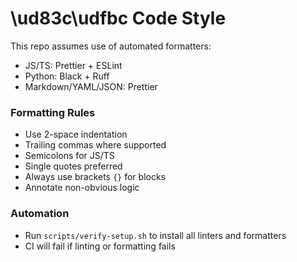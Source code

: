 # \ud83c\udfbc Code Style

This repo assumes use of automated formatters:
- JS/TS: Prettier + ESLint
- Python: Black + Ruff
- Markdown/YAML/JSON: Prettier

### Formatting Rules

- Use 2-space indentation
- Trailing commas where supported
- Semicolons for JS/TS
- Single quotes preferred
- Always use brackets `{}` for blocks
- Annotate non-obvious logic

### Automation

- Run `scripts/verify-setup.sh` to install all linters and formatters
- CI will fail if linting or formatting fails
